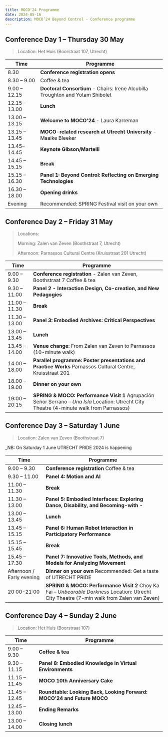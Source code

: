 ```yaml
---
title: MOCO'24 Programme
date: 2024-05-16
description: MOCO’24 Beyond Control - Conference programme
---
```


## Conference Day 1 – Thursday 30 May

> Location: Het Huis (Boorstraat 107, Utrecht)

| **Time**      | **Programme**                                                                  |
| ------------- | ------------------------------------------------------------------------------ |
| 8.30          | **Conference registration opens**                                              |
| 8.30 – 9.00   | Coffee & tea                                                                   |
| 9.00 – 12.15  | **Doctoral Consortium** - Chairs: Irene Alcubilla Troughton and Yotam Shibolet |
| 12.15 – 13.00 | **Lunch**                                                                      |
| 13.00 – 13.15 | **Welcome to MOCO'24** - Laura Karreman                                        |
| 13.15 – 13.45 | **MOCO-related research at Utrecht University** - Maaike Bleeker               |
| 13.45– 14.45  | **Keynote Gibson/Martelli**                                                    |
| 14.45 – 15.15 | **Break**                                                                      |
| 15.15 – 16.30 | **Panel 1: Beyond Control: Reflecting on Emerging Technologies**               |
| 16.30 – 18.00 | **Opening drinks**                                                             |
| Evening       | Recommended: SPRING Festival visit on your own                                 |

## Conference Day 2 – Friday 31 May

> Locations:
>
> Morning: Zalen van Zeven (Boothstraat 7, Utrecht)
>
> Afternoon: Parnassos Cultural Centre (Kruisstraat 201 Utrecht)

| **Time**      | **Programme**                                                                                                                              |
| ------------- | ------------------------------------------------------------------------------------------------------------------------------------------ |
| 9.00 – 9.30   | **Conference registration** - Zalen van Zeven, Boothstraat 7 Coffee & tea                                                                  |
| 9.30 – 11.00  | **Panel 2 - Interaction Design, Co-creation, and New Pedagogies**                                                                          |
| 11.00 – 11.30 | **Break**                                                                                                                                  |
| 11.30 – 13.00 | **Panel 3: Embodied Archives: Critical Perspectives**                                                                                      |
| 13.00 – 13.45 | **Lunch**                                                                                                                                  |
| 13.45 – 14.00 | **Venue change**: From Zalen van Zeven to Parnassos (10-minute walk)                                                                       |
| 14.00 – 18.00 | **Parallel programme: Poster presentations and Practice Works** Parnassos Cultural Centre, Kruisstraat 201                                 |
| 18.00 – 19.00 | **Dinner on your own**                                                                                                                     |
| 19:00 – 20:15 | **SPRING & MOCO: Performance Visit 1** Agrupación Señor Serrano – _Una Isla_ Location: Utrecht City Theatre (4-minute walk from Parnassos) |

## Conference Day 3 – Saturday 1 June

> Location: Zalen van Zeven (Boothstraat 7)

\_NB: On Saturday 1 June UTRECHT PRIDE 2024 is happening

| **Time**                  | **Programme**                                                                                                                               |
| ------------------------- | ------------------------------------------------------------------------------------------------------------------------------------------- |
| 9.00 – 9.30               | **Conference registration** Coffee & tea                                                                                                    |
| 9.30 – 11.00              | **Panel 4: Motion and AI**                                                                                                                  |
| 11.00 – 11.30             | **Break**                                                                                                                                   |
| 11.30 – 13.00             | **Panel 5: Embodied Interfaces: Exploring Dance, Disability, and Becoming-with -**                                                          |
| 13.00 – 13.45             | **Lunch**                                                                                                                                   |
| 13.45 – 15.15             | **Panel 6:** **Human Robot Interaction in Participatory Performance**                                                                       |
| 15.15 – 15.45             | **Break**                                                                                                                                   |
| 15.45 – 17.30             | **Panel 7: Innovative Tools, Methods, and Models for Analyzing Movement**                                                                   |
| Afternoon / Early evening | **Dinner on your own** Recommended: Get a taste of UTRECHT PRIDE                                                                            |
| 20:00-21:00               | **SPRING & MOCO: Performance Visit 2** Choy Ka Fai – _Unbearable Darkness_ Location: Utrecht City Theatre (7-min walk from Zalen van Zeven) |

## Conference Day 4 – Sunday 2 June

> Location: Het Huis (Boorstraat 107)

| **Time**      | **Programme**                                                          |
| ------------- | ---------------------------------------------------------------------- |
| 9.00 – 9.30   | **Coffee & tea**                                                       |
| 9.30 – 11.15  | **Panel 8: Embodied Knowledge in Virtual Environments**                |
| 11.15 – 11.45 | **MOCO 10th Anniversary Cake**                                         |
| 11.45 – 12.45 | **Roundtable: Looking Back, Looking Forward: MOCO’24 and Future MOCO** |
| 12.45 – 13.00 | **Ending Remarks**                                                     |
| 13.00 – 14.00 | **Closing lunch**                                                      |
